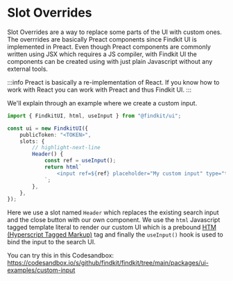 # Slot Overrides

Slot Overrides are a way to replace some parts of the UI with custom ones. The
overrrides are basically Preact components since Findkit UI is implemented in
Preact. Even though Preact components are commonly written using JSX which
requires a JS compiler, with Findkit UI the components can be created
using with just plain Javascript without any external tools.

:::info
Preact is basically a re-implementation of React. If you know how to work with
React you can work with Preact and thus Findkit UI.
:::

We'll explain through an example where we create a custom input.

```ts
import { FindkitUI, html, useInput } from "@findkit/ui";

const ui = new FindkitUI({
	publicToken: "<TOKEN>",
	slots: {
		// highlight-next-line
		Header() {
			const ref = useInput();
			return html`
				<input ref=${ref} placeholder="My custom input" type="text" />
			`;
		},
	},
});
```

Here we use a slot named `Header` which replaces the existing search input and
the close button with our own component. We use the `html` Javascript tagged
template literal to render our custom UI which is a prebound [HTM (Hyperscript
Tagged Markup)](https://github.com/developit/htm) tag and finally the
`useInput()` hook is used to bind the input to the search UI.

You can try this in this Codesandbox:
https://codesandbox.io/s/github/findkit/findkit/tree/main/packages/ui-examples/custom-input
